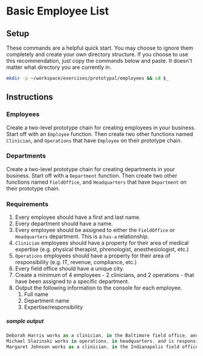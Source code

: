 # Basic Employee List

## Setup

These commands are a helpful quick start. You may choose to ignore them completely and create your own directory structure. If you choose to use this recommendation, just copy the commands below and paste. It doesn't matter what directory you are currently in.

```bash
mkdir -p ~/workspace/exercises/prototypal/employees && cd $_
```

## Instructions

### Employees

Create a two-level prototype chain for creating employees in your business. Start off with an `Employee` function. Then create two other functions named `Clinician`, and `Operations` that have `Employee` on their prototype chain.

### Departments

Create a two-level prototype chain for creating departments in your business. Start off with a `Department` function. Then create two other functions named `FieldOffice`, and `Headquarters` that have `Department` on their prototype chain.

### Requirements

1. Every employee should have a first and last name.
1. Every department should have a name.
1. Every employee should be assigned to either the `FieldOffice` or `Headquarters` department. This is a `has-a` relationship.
1. `Clinician` employees should have a property for their area of medical expertise (e.g. physical therapist, phrenologist, anesthesiologist, etc.)
1. `Operations` employees should have a property for their area of responsibility (e.g. IT, revenue, compliance, etc.)
1. Every field office should have a unique city.
1. Create a minimum of 4 employees - 2 clinicians, and 2 operations - that have been assigned to a specific department.
1. Output the following information to the console for each employee.
    1. Full name
    1. Department name
    1. Expertise/responsibility

##### sample output

```js
Deborah Harris works as a clinician, in the Baltimore field office, and is a phrenologist.
Michael Slazinski works in operations, in headquarters, and is responsible for compliance.
Margaret Johnson works as a clinician, in the Indianapolis field office, and is a physical therapist.
```


